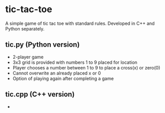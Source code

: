 # tic-tac-toe
A simple game of tic tac toe with standard rules.
Developed in C++ and Python separately.

## tic.py (Python version)
-  2-player game
-  3x3 grid is provided with numbers 1 to 9 placed for location
-  Player chooses a number between 1 to 9 to place a cross(x) or zero(0)
-  Cannot overwrite an already placed x or 0
-  Option of playing again after completing a game

## tic.cpp (C++ version)
-  
